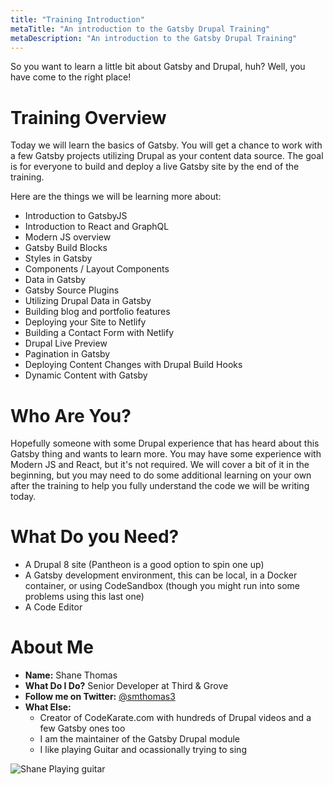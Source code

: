 ```yaml
---
title: "Training Introduction"
metaTitle: "An introduction to the Gatsby Drupal Training"
metaDescription: "An introduction to the Gatsby Drupal Training"
---
```

So you want to learn a little bit about Gatsby and Drupal, huh? Well, you have come to the right place!

# Training Overview
Today we will learn the basics of Gatsby. You will get a chance to work with a
few Gatsby projects utilizing Drupal as your content data source. The goal is
for everyone to build and deploy a live Gatsby site by the end of the training.

Here are the things we will be learning more about:
- Introduction to GatsbyJS
- Introduction to React and GraphQL
- Modern JS overview
- Gatsby Build Blocks
- Styles in Gatsby
- Components / Layout Components
- Data in Gatsby
- Gatsby Source Plugins
- Utilizing Drupal Data in Gatsby
- Building blog and portfolio features
- Deploying your Site to Netlify
- Building a Contact Form with Netlify
- Drupal Live Preview
- Pagination in Gatsby
- Deploying Content Changes with Drupal Build Hooks
- Dynamic Content with Gatsby

# Who Are You?
Hopefully someone with some Drupal experience that has heard about this Gatsby
thing and wants to learn more. You may have some experience with Modern JS and
React, but it's not required. We will cover a bit of it in the beginning, but
you may need to do some additional learning on your own after the training to
help you fully understand the code we will be writing today.

# What Do you Need?
- A Drupal 8 site (Pantheon is a good option to spin one up)
- A Gatsby development environment, this can be local, in a Docker container, or using
CodeSandbox (though you might run into some problems using this last one)
- A Code Editor

# About Me
- **Name:** Shane Thomas
- **What Do I Do?** Senior Developer at Third & Grove
- **Follow me on Twitter:** [@smthomas3](https://twitter.com/smthomas3)
- **What Else:**
  - Creator of CodeKarate.com with hundreds of Drupal videos and a few Gatsby
ones too
  - I am the maintainer of the Gatsby Drupal module
  - I like playing Guitar and ocassionally trying to sing

![Shane Playing guitar](../src/components/images/ShaneGuitar.gif)
